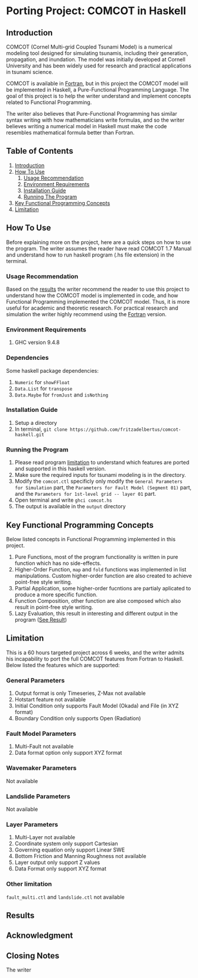 # Porting Project: COMCOT in Haskell

## Introduction
COMCOT (Cornel Multi-grid Coupled Tsunami Model) is a numerical modeling tool designed for simulating tsunamis, including their generation, propagation, and inundation. The model was initially developed at Cornell University and has been widely used for research and practical applications in tsunami science.

COMCOT is available in [Fortran](https://github.com/AndybnACT/comcot-gfortran), but in this project the COMCOT model will be implemented in Haskell, a Pure-Functional Programming Language. The goal of this project is to help the writer understand and implement concepts related to Functional Programming.

The writer also believes that Pure-Functional Programming has similar syntax writing with how mathematicians write formulas, and so the writer believes writing a numerical model in Haskell must make the code resembles mathematical formula better than Fortran.

## Table of Contents
1. [Introduction](#installation-guide)
2. [How To Use](#how-to-use)
    1. [Usage Recommendation](#usage-recommendation)
    2. [Environment Requirements](#environment-requirements)
    3. [Installation Guide](#installation-guide)
    4. [Running The Program](#running-the-program)
3. [Key Functional Programming Concepts](#key-functional-programming-concepts)
4. [Limitation](#limitation)


## How To Use

Before explaining more on the project, here are a quick steps on how to use the program. The writer assumes the reader have read COMCOT 1.7 Manual and understand how to run haskell program (.hs file extension) in the terminal.

### Usage Recommendation

Based on the [results](#results) the writer recommend the reader to use this project to understand how the COMCOT model is implemented in code, and how Functional Programming implemented the COMCOT model. Thus, it is more useful for academic and theoretic research. For practical research and simulation the writer highly recommend using the [Fortran](https://github.com/AndybnACT/comcot-gfortran) version.

### Environment Requirements
1. GHC version 9.4.8

### Dependencies
Some haskell package dependencies:
1. `Numeric` for `showFFloat`
2. `Data.List` for `transpose`
3. `Data.Maybe` for `fromJust` and `isNothing`

### Installation Guide
1. Setup a directory
2. In terminal, ```git clone https://github.com/fritzadelbertus/comcot-haskell.git```

### Running the Program
1. Please read program [limitation](#limitation) to understand which features are ported and supported in this haskell version.
2. Make sure the required inputs for tsunami modeling is in the directory.
3. Modify the `comcot.ctl`  specificly only modify the `General Parameters for Simulation` part, the `Parameters for Fault Model (Segment 01)` part, and the `Parameters for 1st-level grid -- layer 01` part.
4. Open terminal and write `ghci comcot.hs`
5. The output is available in the `output` directory

## Key Functional Programming Concepts
Below listed concepts in Functional Programming implemented in this project.

1. Pure Functions, most of the program functionality is written in pure function which has no side-effects.
2. Higher-Order Function, `map` and `fold` functions was implemented in list manipulations. Custom higher-order function are also created to achieve point-free style writing.
3. Partial Application, some higher-order fucntions are partialy aplicated to produce a more specific function.
4. Function Composition, other function are alse composed which also result in point-free style writing.
5. Lazy Evaluation, this result in interesting and different output in the program ([See Result]())

## Limitation
This is a 60 hours targeted project across 6 weeks, and the writer admits his incapability to port the full COMCOT features from Fortran to Haskell. Below listed the features which are supported:

### General Parameters
1. Output format is only Timeseries, Z-Max not available
2. Hotstart feature not available
3. Initial Condition only supports Fault Model (Okada) and File (in XYZ format)
4. Boundary Condition only supports Open (Radiation)

### Fault Model Parameters
1. Multi-Fault not available
2. Data format option only support XYZ format

### Wavemaker Parameters
Not available

### Landslide Parameters
Not available

### Layer Parameters
1. Multi-Layer not available
2. Coordinate system only support Cartesian
3. Governing equation only support Linear SWE
4. Bottom Friction and Manning Roughness not available
5. Layer output only support Z values
6. Data Format only support XYZ format

### Other limitation
`fault_multi.ctl` and `landslide.ctl` not available

## Results

## Acknowledgment

## Closing Notes
The writer 


